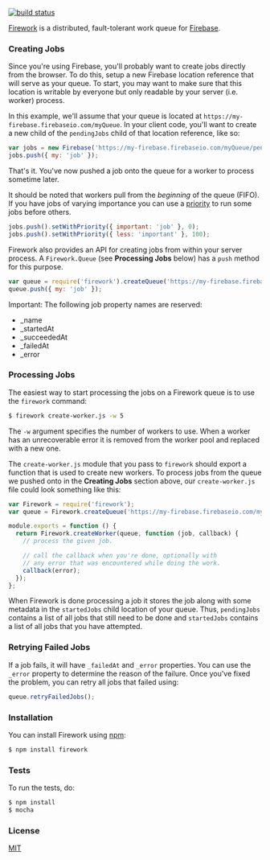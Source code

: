 [![build status](https://secure.travis-ci.org/mjackson/firework.png)](http://travis-ci.org/mjackson/firework)

[Firework](https://github.com/mjackson/firework) is a distributed, fault-tolerant work queue for [Firebase](https://www.firebase.com/).

### Creating Jobs

Since you're using Firebase, you'll probably want to create jobs directly from the browser. To do this, setup a new Firebase location reference that will serve as your queue. To start, you may want to make sure that this location is writable by everyone but only readable by your server (i.e. worker) process.

In this example, we'll assume that your queue is located at `https://my-firebase.firebaseio.com/myQueue`. In your client code, you'll want to create a new child of the `pendingJobs` child of that location reference, like so:

```js
var jobs = new Firebase('https://my-firebase.firebaseio.com/myQueue/pendingJobs');
jobs.push({ my: 'job' });
```

That's it. You've now pushed a job onto the queue for a worker to process sometime later.

It should be noted that workers pull from the *beginning* of the queue (FIFO). If you have jobs of varying importance you can use a [priority](https://www.firebase.com/docs/ordered-data.html) to run some jobs before others.

```js
jobs.push().setWithPriority({ important: 'job' }, 0);
jobs.push().setWithPriority({ less: 'important' }, 100);
```

Firework also provides an API for creating jobs from within your server process. A `Firework.Queue` (see **Processing Jobs** below) has a `push` method for this purpose.

```js
var queue = require('firework').createQueue('https://my-firebase.firebaseio.com/myQueue');
queue.push({ my: 'job' });
```

Important: The following job property names are reserved:

  * _name
  * _startedAt
  * _succeededAt
  * _failedAt
  * _error

### Processing Jobs

The easiest way to start processing the jobs on a Firework queue is to use the `firework` command:

```sh
$ firework create-worker.js -w 5
```

The `-w` argument specifies the number of workers to use. When a worker has an unrecoverable error it is removed from the worker pool and replaced with a new one.

The `create-worker.js` module that you pass to `firework` should export a function that is used to create new workers. To process jobs from the queue we pushed onto in the **Creating Jobs** section above, our `create-worker.js` file could look something like this:

```js
var Firework = require('firework');
var queue = Firework.createQueue('https://my-firebase.firebaseio.com/myQueue');

module.exports = function () {
  return Firework.createWorker(queue, function (job, callback) {
    // process the given job.

    // call the callback when you're done, optionally with
    // any error that was encountered while doing the work.
    callback(error);
  });
};
```

When Firework is done processing a job it stores the job along with some metadata in the `startedJobs` child location of your queue. Thus, `pendingJobs` contains a list of all jobs that still need to be done and `startedJobs` contains a list of all jobs that you have attempted.

### Retrying Failed Jobs

If a job fails, it will have `_failedAt` and `_error` properties. You can use the `_error` property to determine the reason of the failure. Once you've fixed the problem, you can retry all jobs that failed using:

```js
queue.retryFailedJobs();
```

### Installation

You can install Firework using [npm](https://www.npmjs.org/):

```sh
$ npm install firework
```

### Tests

To run the tests, do:

```sh
$ npm install
$ mocha
```

### License

[MIT](http://opensource.org/licenses/MIT)
